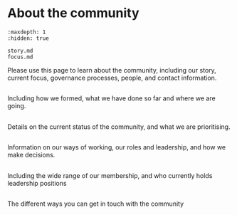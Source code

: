 # About the community

```{toctree}
:maxdepth: 1
:hidden: true

story.md
focus.md
```

Please use this page to learn about the community, including our story, current focus, governance processes, people, and contact information.

## [](story.md)

Including how we formed, what we have done so far and where we are going.

## [](focus.md)

Details on the current status of the community, and what we are prioritising.

## [](governance.md)

Information on our ways of working, our roles and leadership, and how we make decisions.

## [](people.md)

Including the wide range of our membership, and who currently holds leadership positions

## [](contact.md)

The different ways you can get in touch with the community
